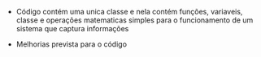 - Código contém uma unica classe e nela contém funções, variaveis, classe e operações matematicas simples para o funcionamento de um sistema que captura informações

- Melhorias prevista para o código

  
